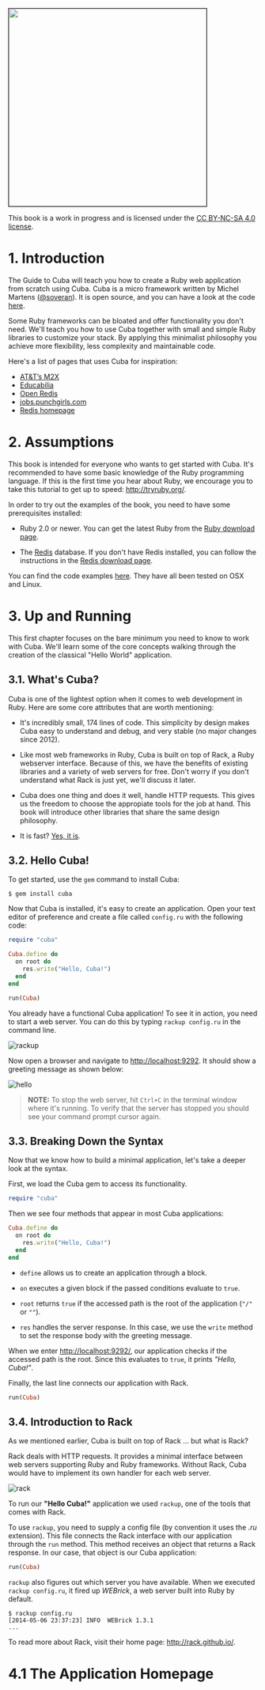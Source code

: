 <img src="/img/cover.png" style="border: 1px solid black; width: 400px;"/>

This book is a work in progress and is licensed under the
[CC BY-NC-SA 4.0 license](http://creativecommons.org/licenses/by-nc-sa/4.0/).

# 1. Introduction

The Guide to Cuba will teach you how to create a Ruby web
application from scratch using Cuba. Cuba is a micro framework
written by Michel Martens ([@soveran](https://twitter.com/soveran)).
It is open source, and you can have a look at the code
[here](https://github.com/soveran/cuba).

Some Ruby frameworks can be bloated and offer functionality you don't
need. We'll teach you how to use Cuba together with small and simple Ruby
libraries to customize your stack. By applying this minimalist philosophy
you achieve more flexibility, less complexity and maintainable code.

Here's a list of pages that uses Cuba for inspiration:

- [AT&T’s M2X](https://m2x.att.com)
- [Educabilia](http://educabilia.com)
- [Open Redis](https://openredis.com)
- [jobs.punchgirls.com](https://jobs.punchgirls.com)
- [Redis homepage](http://redis.io)

# 2. Assumptions

This book is intended for everyone who wants to get started with Cuba.
It's recommended to have some basic knowledge of the Ruby programming
language. If this is the first time you hear about Ruby, we encourage
you to take this tutorial to get up to speed: <http://tryruby.org/>.

In order to try out the examples of the book, you need to have some
prerequisites installed:

* Ruby 2.0 or newer. You can get the latest Ruby from the
  [Ruby download page](https://www.ruby-lang.org/en/downloads/).

* The [Redis](http://redis.io) database. If you don't have Redis installed,
  you can follow the instructions in the [Redis download page](http://redis.io/download).

You can find the code examples [here](https://github.com/frodsan/theguidetocuba.io/tree/gh-pages/code).
They have all been tested on OSX and Linux.

# 3. Up and Running

This first chapter focuses on the bare minimum you need to know to work
with Cuba. We'll learn some of the core concepts walking through the
creation of the classical "Hello World" application.

## 3.1. What's Cuba?

Cuba is one of the lightest option when it comes to web development
in Ruby. Here are some core attributes that are worth mentioning:

* It's incredibly small, 174 lines of code. This simplicity by design
  makes Cuba easy to understand and debug, and very stable (no major
  changes since 2012).

* Like most web frameworks in Ruby, Cuba is built on top of Rack, a Ruby
  webserver interface. Because of this, we have the benefits of existing
  libraries and a variety of web servers for free. Don't worry if you don't
  understand what Rack is just yet, we'll discuss it later.

* Cuba does one thing and does it well, handle HTTP requests. This gives us
  the freedom to choose the appropiate tools for the job at hand. This book
  will introduce other libraries that share the same design philosophy.

* It is fast? [Yes, it is](https://github.com/luislavena/bench-micro).

## 3.2. Hello Cuba!

To get started, use the `gem` command to install Cuba:

```no-highlight
$ gem install cuba
```

Now that Cuba is installed, it's easy to create an application. Open
your text editor of preference and create a file called `config.ru` with
the following code:

```ruby
require "cuba"

Cuba.define do
  on root do
    res.write("Hello, Cuba!")
  end
end

run(Cuba)
```

You already have a functional Cuba application! To see it in action, you
need to start a web server. You can do this by typing `rackup config.ru`
in the command line.

![rackup](/img/book/rackup.png)

Now open a browser and navigate to <http://localhost:9292>. It should
show a greeting message as shown below:

![hello](/img/book/hello.png)

> **NOTE:** To stop the web server, hit `Ctrl+C` in the terminal window
where it's running. To verify that the server has stopped you should see
your command prompt cursor again.

## 3.3. Breaking Down the Syntax

Now that we know how to build a minimal application, let's take a deeper
look at the syntax.

First, we load the Cuba gem to access its functionality.

```ruby
require "cuba"
```

Then we see four methods that appear in most Cuba applications:

```ruby
Cuba.define do
  on root do
    res.write("Hello, Cuba!")
  end
end
```

* `define` allows us to create an application through a block.

* `on` executes a given block if the passed conditions evaluate to `true`.

* `root` returns `true` if the accessed path is the root of the
  application (`"/"` or `""`).

* `res` handles the server response. In this case, we use the `write`
  method to set the response body with the greeting message.

When we enter <http://localhost:9292/>, our application checks if the
accessed path is the root. Since this evaluates to `true`, it prints
*"Hello, Cuba!"*.

Finally, the last line connects our application with Rack.

```ruby
run(Cuba)
```

## 3.4. Introduction to Rack

As we mentioned earlier, Cuba is built on top of Rack ... but what is Rack?

Rack deals with HTTP requests. It provides a minimal interface between web
servers supporting Ruby and Ruby frameworks. Without Rack, Cuba would have
to implement its own handler for each web server.

![rack](/img/book/rack.png)

To run our **"Hello Cuba!"** application we used `rackup`, one of the tools
that comes with Rack.

To use `rackup`, you need to supply a config file (by convention it uses
the *.ru* extension). This file connects the Rack interface with our
application through the `run` method. This method receives an object that
returns a Rack response. In our case, that object is our Cuba application:

```ruby
run(Cuba)
```

`rackup` also figures out which server you have available. When we
executed `rackup config.ru`, it fired up *WEBrick*, a web server
built into Ruby by default.

```no-highlight
$ rackup config.ru
[2014-05-06 23:37:23] INFO  WEBrick 1.3.1
...
```

To read more about Rack, visit their home page: <http://rack.github.io/>.

# 4.1 The Application Homepage
